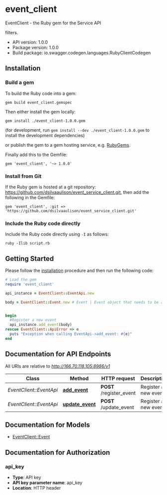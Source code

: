 # event_client

EventClient - the Ruby gem for the Service API

filters.

- API version: 1.0.0
- Package version: 1.0.0
- Build package: io.swagger.codegen.languages.RubyClientCodegen

## Installation

### Build a gem

To build the Ruby code into a gem:

```shell
gem build event_client.gemspec
```

Then either install the gem locally:

```shell
gem install ./event_client-1.0.0.gem
```
(for development, run `gem install --dev ./event_client-1.0.0.gem` to install the development dependencies)

or publish the gem to a gem hosting service, e.g. [RubyGems](https://rubygems.org/).

Finally add this to the Gemfile:

    gem 'event_client', '~> 1.0.0'

### Install from Git

If the Ruby gem is hosted at a git repository: https://github.com/dsilvaaulison/event_service_client.git, then add the following in the Gemfile:

    gem 'event_client', :git => 'https://github.com/dsilvaaulison/event_service_client.git'

### Include the Ruby code directly

Include the Ruby code directly using `-I` as follows:

```shell
ruby -Ilib script.rb
```

## Getting Started

Please follow the [installation](#installation) procedure and then run the following code:
```ruby
# Load the gem
require 'event_client'

api_instance = EventClient::EventApi.new

body = EventClient::Event.new # Event | Event object that needs to be added to the Index


begin
  #Register a new event
  api_instance.add_event(body)
rescue EventClient::ApiError => e
  puts "Exception when calling EventApi->add_event: #{e}"
end

```

## Documentation for API Endpoints

All URIs are relative to *http://166.70.118.105:8986/v1*

Class | Method | HTTP request | Description
------------ | ------------- | ------------- | -------------
*EventClient::EventApi* | [**add_event**](docs/RegisterEventApi.md#add_event) | **POST** /register_event | Register a new event
*EventClient::EventApi* | [**update_event**](docs/RegisterEventApi.md#update_event) | **POST** /update_event | Register a new event


## Documentation for Models

 - [EventClient::Event](docs/Event.md)


## Documentation for Authorization


### api_key

- **Type**: API key
- **API key parameter name**: api_key
- **Location**: HTTP header

